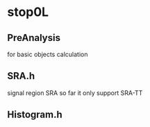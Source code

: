 # stop0L

PreAnalysis 
------------------------------

for basic objects calculation



SRA.h
-------------------------------

signal region SRA so far it only support SRA-TT

Histogram.h 
--------------------------
